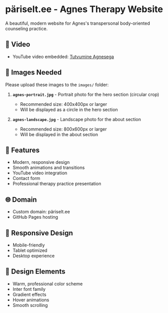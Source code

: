 # päriselt.ee - Agnes Therapy Website

A beautiful, modern website for Agnes's transpersonal body-oriented counseling practice.

## 🎥 Video
- YouTube video embedded: [Tutvumine Agnesega](https://youtu.be/IreEQ6liOL0)

## 📸 Images Needed

Please upload these images to the `images/` folder:

1. **`agnes-portrait.jpg`** - Portrait photo for the hero section (circular crop)
   - Recommended size: 400x400px or larger
   - Will be displayed as a circle in the hero section

2. **`agnes-landscape.jpg`** - Landscape photo for the about section
   - Recommended size: 800x600px or larger
   - Will be displayed in the about section

## 🚀 Features
- Modern, responsive design
- Smooth animations and transitions
- YouTube video integration
- Contact form
- Professional therapy practice presentation

## 🌐 Domain
- Custom domain: päriselt.ee
- GitHub Pages hosting

## 📱 Responsive Design
- Mobile-friendly
- Tablet optimized
- Desktop experience

## 🎨 Design Elements
- Warm, professional color scheme
- Inter font family
- Gradient effects
- Hover animations
- Smooth scrolling 